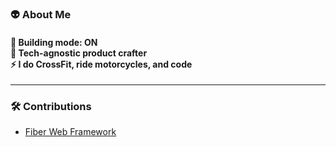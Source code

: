 <h3 align="left">👽 About Me</h3>

<h4 align="left">
 🚀 Building mode: ON <br>
 👾 Tech-agnostic product crafter <br>
 ⚡ I do CrossFit, ride motorcycles, and code
</h4>

---

### 🛠️ Contributions  
- [Fiber Web Framework](https://github.com/gofiber/storage)
